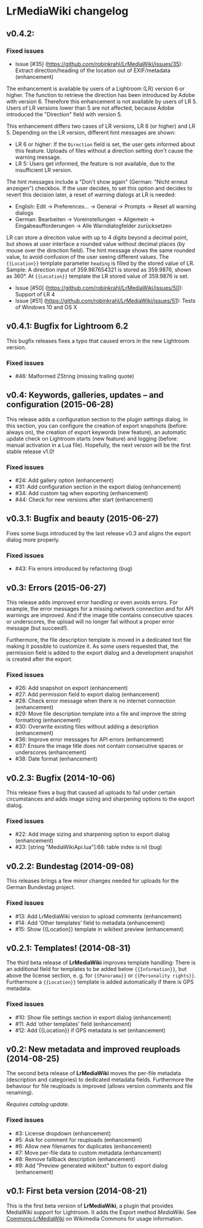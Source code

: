 # LrMediaWiki changelog

## v0.4.2: 
### Fixed issues
- Issue [#35] (https://github.com/robinkrahl/LrMediaWiki/issues/35): Extract direction/heading of the location out of EXIF/metadata (enhancement)

The enhancement is available by users of a Lightroom (LR) version 6 or higher. The function to retrieve the direction has been introduced by Adobe with version 6. Therefore this enhancement is not available by users of LR 5. Users of LR versions lower than 5 are not affected, because Adobe introduced the "Direction" field with version 5.

This enhancement differs two cases of LR versions, LR 6 (or higher) and LR 5. Depending on the LR version, different hint messages are shown:
* LR 6 or higher: If the `Direction` field is set, the user gets informed about this feature. Uploads of files without a direction setting don't cause the warning message.
* LR 5: Users get informed, the feature is not available, due to the insufficient LR version.

The hint messages include a "Don't show again" (German: "Nicht erneut anzeigen") checkbox. If the user decides, to set this option and decides to revert this decision later, a reset of warning dialogs at LR is needed:
* English: Edit -> Preferences... -> General -> Prompts -> Reset all warning dialogs
* German: Bearbeiten -> Voreinstellungen -> Allgemein -> Eingabeaufforderungen -> Alle Warndialogfelder zurücksetzen

LR can store a direction value with up to 4 digits beyond a decimal point, but shows at user interface a rounded value without decimal places (by mouse over the direction field). The hint message shows the same rounded value, to avoid confusion of the user seeing different values. The `{{Location}}` template parameter `heading` is filled by the stored value of LR. Sample: A direction input of 359.987654321 is stored as 359.9876, shown as 360°. At `{{Location}}` template the LR stored value of 359.9876 is set.

- Issue [#50] (https://github.com/robinkrahl/LrMediaWiki/issues/50): Support of LR 4
- Issue [#51] (https://github.com/robinkrahl/LrMediaWiki/issues/51): Tests of Windows 10 and OS X

## v0.4.1: Bugfix for Lightroom 6.2

This bugfix releases fixes a typo that caused errors in the new Lightroom version.

### Fixed issues

 - #46: Malformed ZString (missing trailing quote)

## v0.4: Keywords, galleries, updates – and configuration (2015-06-28)

This release adds a configuration section to the plugin settings dialog. In this
section, you can configure the creation of export snapshots (before: always on),
the creation of export keywords (new feature), an automatic update check on
Lightroom starts (new feature) and logging (before: manual activation in a
Lua file). Hopefully, the next version will be the first stable release v1.0!

### Fixed issues

 - #24: Add gallery option (enhancement)
 - #31: Add configuration section in the export dialog (enhancement)
 - #34: Add custom tag when exporting (enhancement)
 - #44: Check for new versions after start (enhancement)

## v0.3.1: Bugfix and beauty (2015-06-27)

Fixes some bugs introduced by the last release v0.3 and aligns the export
dialog more properly.

### Fixed issues
 - #43: Fix errors introduced by refactoring (bug)

## v0.3: Errors (2015-06-27)

This release adds improved error handling or even avoids errors. For example,
the error messages for a missing network connection and for API warnings are
improved. And if the image title contains consecutive spaces or underscores, the
upload will no longer fail without a proper error message (but succeed!).

Furthermore, the file description template is moved in a dedicated text file
making it possible to customize it. As some users requested that, the
permission field is added to the export dialog and a development snapshot is
created after the export.

### Fixed issues

 - #26: Add snapshot on export (enhancement)
 - #27: Add permission field to export dialog (enhancement)
 - #28: Check error message when there is no internet connection (enhancement)
 - #29: Move file description template into a file and improve the string
   formatting (enhancement)
 - #30: Overwrite existing files without adding a description (enhancement)
 - #36: Improve error messages for API errors (enhancement)
 - #37: Ensure the image title does not contain consecutive spaces or
  underscores (enhancement)
 - #38: Date format (enhancement)

## v0.2.3: Bugfix (2014-10-06)

This release fixes a bug that caused all uploads to fail under certain
circumstances and adds image sizing and sharpening options to the export
dialog.

### Fixed issues
 - #22: Add image sizing and sharpening option to export dialog (enhancement)
 - #23: [string "MediaWikiApi.lua"]:68: table index is nil (bug)

## v0.2.2: Bundestag (2014-09-08)

This releases brings a few minor changes needed for uploads for the German
Bundestag project.

### Fixed issues
 - #13: Add LrMediaWiki version to upload comments (enhancement)
 - #14: Add ‘Other templates’ field to metadata (enhancement)
 - #15: Show {{Location}} template in wikitext preview (enhancement)

## v0.2.1: Templates! (2014-08-31)

The third beta release of **LrMediaWiki** improves template handling:  There is
an additional field for templates to be added below `{{Information}}`, but
above the license section, e. g. for `{{Panorama}}` or `{{Personality rights}}`.
Furthermore a `{{Location}}` template is added automatically if there is GPS
metadata.

### Fixed issues
 - #10: Show file settings section in export dialog (enhancement)
 - #11: Add ‘other templates’ field (enhancement)
 - #12: Add {{Location}} if GPS metadata is set (enhancement)

## v0.2: New metadata and improved reuploads (2014-08-25)
The second beta release of **LrMediaWiki** moves the per-file metadata
(description and categories) to dedicated metadata fields.  Furthermore the
behaviour for file reuploads is improved (allows version comments and file
renaming).

*Requires catalog update.*

### Fixed issues
 - #3: License dropdown (enhancement)
 - #5: Ask for comment for reuploads (enhancement)
 - #6: Allow new filenames for duplicates (enhancement)
 - #7: Move per-file data to custom metadata (enhancement)
 - #8: Remove fallback description (enhancement)
 - #9: Add "Preview generated wikitext" button to export dialog (enhancement)

## v0.1: First beta version (2014-08-21)
This is the first beta version of **LrMediaWiki**, a plugin that provides
MediaWiki support for Lightroom.  It adds the Export method *MediaWiki*.
See [Commons:LrMediaWiki][comlrmw] on Wikimedia Commons for usage information.

[comlrmw]: https://commons.wikimedia.org/wiki/Commons:LrMediaWiki
